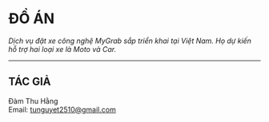 # ĐỒ ÁN

_Dịch vụ đặt xe công nghệ MyGrab sắp triển khai tại Việt Nam.
Họ dự kiến hỗ trợ hai loại xe là Moto và Car._

---

## TÁC GIẢ

Đàm Thu Hằng
<br>
Email: tunguyet2510@gmail.com



